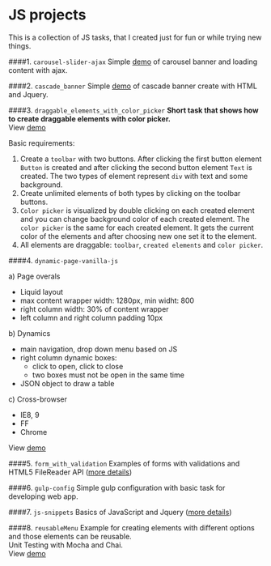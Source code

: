 JS projects
===========
This is a collection of JS tasks, that I created just for fun or while trying new things.

####1. `carousel-slider-ajax`
Simple [demo](http://onora.github.io/JS-projects/carousel-slider-ajax/) of carousel banner and loading content with ajax.

####2. `cascade_banner`
Simple [demo](http://onora.github.io/JS-projects/cascade_banner/cascade_baner.html) of cascade banner create with HTML and Jquery.

####3. `draggable_elements_with_color_picker`
__Short task that shows how to create draggable elements with color picker.__
<br />View [demo](http://onora.github.io/JS-projects/draggable_elements_with_color_picker/)

Basic requirements:

1. Create a `toolbar` with two buttons. After clicking the first button element `Button` is created and after clicking the second button element `Text` is created. The two types of element represent `div` with text and some background.
2. Create unlimited elements of both types by clicking on the toolbar buttons.
3. `Color picker` is visualized by double clicking on each created element and you can change background color of each created element. The `color picker` is the same for each created element. It gets the current color of the elements and after choosing new one set it to the element.
4. All elements are draggable:  `toolbar`, `created elements` and `color picker`.

####4. `dynamic-page-vanilla-js`

a) Page overals <br>
- Liquid layout
- max content wrapper width: 1280px, min widht: 800
- right column width: 30% of content wrapper
- left column and right column padding 10px <br>

b) Dynamics
- main navigation, drop down menu based on JS
- right column dynamic boxes:
	* click to open, click to close
	* two boxes must not be open in the same time
- JSON object to draw a table 

c) Cross-browser
- IE8, 9
- FF
- Chrome

View [demo](http://onora.github.io/JS-projects/dynamic-page-vanilla-js/)

####5. `form_with_validation`
Examples of forms with validations and HTML5 FileReader API ([more details](https://github.com/oNora/JS-projects/tree/master/forms_and_validations))

####6. `gulp-config`
Simple gulp configuration with basic task for developing web app.

####7. `js-snippets`
Basics of JavaScript and Jquery ([more details](https://github.com/oNora/JS-projects/tree/master/js-snippets))

####8. `reusableMenu`
Example for creating elements with different options and those elements can be reusable.
<br />
Unit Testing with Mocha and Chai.
<br />
View [demo](http://onora.github.io/JS-projects/reusableMenu/)


